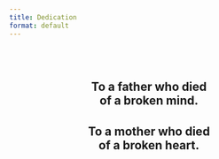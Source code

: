 ```yaml
---
title: Dedication
format: default
---
```


<center>
<h2>
<b>
<br>
<p>
To a father who died<br>of a broken mind.
</p>
  
<p style="padding-top:10px;">
To a mother who died<br>of a broken heart.
</p>
<p>
&nbsp;
</p>
</b>
</h2>
</center>

<!-- <p>
<h2><b>Thank you for the world<br>&nbsp;and everything that’s in it.</b></h2>
</p> -->






